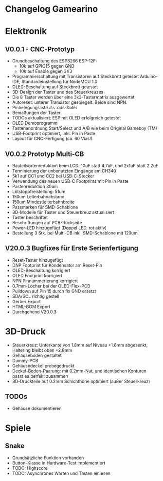 Changelog Gamearino
===================


# Elektronik
## V0.0.1 - CNC-Prototyp
* Grundbeschaltung des ESP8266 ESP-12F:
  * 10k auf GPIO15 gegen GND
  * 10k auf Enable gegen 3V3
* Programmierschaltung mit Transistoren auf Steckbrett getestet
  Arduino-IDE, Standardeinstellung für NodeMCU 1.0
* OLED-Beschaltung auf Steckbrett getestet
* 3D-Design der Taster und des Steuerkreuzes
* Die 8 Taster werden über eine 3x3-Tastermatrix ausgewertet
* Autoreset: unterer Transistor gespiegelt. Beide sind NPN. 
* Pinbelegungsliste als .ods-Datei
* Bemaßungen der Taster
* TODOs aktualisiert: ESP mit OLED erfolgreich getestet
* OLED Demoprogramm
* Tastenanordnung Start/Select und A/B wie beim Original Gameboy (TM)
* USB-Footprint optimiert, inkl. Pin in Paste
* Layout für CNC-Fertigung (ca. 60 Vias!)

## V0.0.2 Prototyp Multi-CB
* Bauteilsortenreduktion beim LCD: 10uF statt 4.7uF, und 2x1uF statt 2.2uF
* Terminierung der unbenutzten Eingänge am CH340
* 5k1 auf CC1 und CC2 bei USB-C-Stecker
* Verwendung des neuen USB-C Footprints mit Pin in Paste
* Pastenreduktion 30um
* Lötstoppfreistellung: 51um
* 150um Leiterbahnabstand
* 150um Mindestleiterbahnbreite
* Passmarken für SMD-Schablone
* 3D-Modelle für Taster und Steuerkreuz aktualisiert
* Taster beschriftet
* Beschriftungen auf PCB-Rückseite
* Power-LED hinzugefügt (Doppel LED, rot aktiv)
* Bestellung 3 Stk. bei Multi-CB inkl. SMD-Schablone mit 120um

## V20.0.3 Bugfixes für Erste Serienfertigung
* Reset-Taster hinzugefügt
* DNP Footprint für Kondensator am Reset-Pin
* OLED-Beschaltung korrigiert
* OLED Footprint korrigiert
* NPN Pinnummerierung korrigiert
* 0.7mm-Löcher bei der OLED-Flex-PCB
* Pulldown auf Pin 15 durch fix GND ersetzt
* SDA/SCL richtig gestell
* Gerber Export
* HTML-BOM Export
* Durchgehend V20.0.3


# 3D-Druck
* Steuerkreuz: Unterkante von 1.8mm auf Niveau +1.6mm abgesenkt, Haltering bleibt oben +2.8mm
* Gehäuseboden gestaltet
* Dummy-PCB
* Gehäusedeckel probegedruckt
* Deckel-Boden-Paarung: mit 0.2mm-Nut, und identischen Konturen passt es perfekt zusammen
* 3D-Druckteile auf 0.2mm Schichthöhe optimiert (außer Steuerkreuz)
## TODOs
* Gehäuse dokumentieren


# Spiele
## Snake
* Grundsätzliche Funktion vorhanden
* Button-Klasse in Hardware-Test implementiert
* TODO: Highscore
* TODO: Asynchrones Warten und Tasten einlesen


